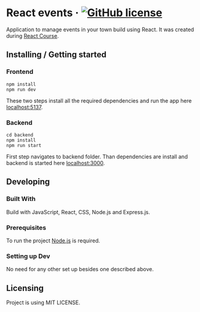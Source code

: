 # React events &middot; [![GitHub license](https://img.shields.io/badge/license-MIT-blue.svg?style=flat-square)](https://github.com/Wawrzynn/react-event/blob/main/LICENSE)

Application to manage events in your town build using React. It was created during [React Course](https://www.udemy.com/course/react-the-complete-guide-incl-redux/).

## Installing / Getting started

### Frontend
```shell
npm install
npm run dev
```
These two steps install all the required dependencies and run the app here [localhost:5137](http://localhost:5173/).

### Backend 
```shell
cd backend
npm install
npm run start
```
First step navigates to backend folder. Than dependencies are install and backend is started here [localhost:3000](http://localhost:3000/).

## Developing

### Built With
Build with JavaScript, React, CSS, Node.js and Express.js.

### Prerequisites
To run the project [Node.js](https://nodejs.org/en) is required.


### Setting up Dev
No need for any other set up besides one described above.

## Licensing
Project is using MIT LICENSE.
